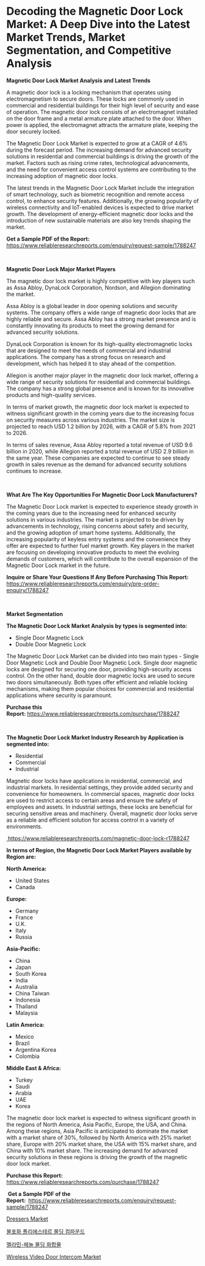 <p><h1>Decoding the Magnetic Door Lock Market: A Deep Dive into the Latest Market Trends, Market Segmentation, and Competitive Analysis</h1></p><p><strong>Magnetic Door Lock Market Analysis and Latest Trends</strong></p>
<p><p>A magnetic door lock is a locking mechanism that operates using electromagnetism to secure doors. These locks are commonly used in commercial and residential buildings for their high level of security and ease of operation. The magnetic door lock consists of an electromagnet installed on the door frame and a metal armature plate attached to the door. When power is applied, the electromagnet attracts the armature plate, keeping the door securely locked.</p><p>The Magnetic Door Lock Market is expected to grow at a CAGR of 4.6% during the forecast period. The increasing demand for advanced security solutions in residential and commercial buildings is driving the growth of the market. Factors such as rising crime rates, technological advancements, and the need for convenient access control systems are contributing to the increasing adoption of magnetic door locks.</p><p>The latest trends in the Magnetic Door Lock Market include the integration of smart technology, such as biometric recognition and remote access control, to enhance security features. Additionally, the growing popularity of wireless connectivity and IoT-enabled devices is expected to drive market growth. The development of energy-efficient magnetic door locks and the introduction of new sustainable materials are also key trends shaping the market.</p></p>
<p><strong>Get a Sample PDF of the Report:&nbsp;</strong> <a href="https://www.reliableresearchreports.com/enquiry/request-sample/1788247">https://www.reliableresearchreports.com/enquiry/request-sample/1788247</a></p>
<p>&nbsp;</p>
<p><strong>Magnetic Door Lock Major Market Players</strong></p>
<p><p>The magnetic door lock market is highly competitive with key players such as Assa Abloy, DynaLock Corporation, Nordson, and Allegion dominating the market. </p><p>Assa Abloy is a global leader in door opening solutions and security systems. The company offers a wide range of magnetic door locks that are highly reliable and secure. Assa Abloy has a strong market presence and is constantly innovating its products to meet the growing demand for advanced security solutions.</p><p>DynaLock Corporation is known for its high-quality electromagnetic locks that are designed to meet the needs of commercial and industrial applications. The company has a strong focus on research and development, which has helped it to stay ahead of the competition.</p><p>Allegion is another major player in the magnetic door lock market, offering a wide range of security solutions for residential and commercial buildings. The company has a strong global presence and is known for its innovative products and high-quality services.</p><p>In terms of market growth, the magnetic door lock market is expected to witness significant growth in the coming years due to the increasing focus on security measures across various industries. The market size is projected to reach USD 1.2 billion by 2026, with a CAGR of 5.8% from 2021 to 2026.</p><p>In terms of sales revenue, Assa Abloy reported a total revenue of USD 9.6 billion in 2020, while Allegion reported a total revenue of USD 2.9 billion in the same year. These companies are expected to continue to see steady growth in sales revenue as the demand for advanced security solutions continues to increase.</p></p>
<p>&nbsp;</p>
<p><strong>What Are The Key Opportunities For Magnetic Door Lock Manufacturers?</strong></p>
<p><p>The Magnetic Door Lock market is expected to experience steady growth in the coming years due to the increasing need for enhanced security solutions in various industries. The market is projected to be driven by advancements in technology, rising concerns about safety and security, and the growing adoption of smart home systems. Additionally, the increasing popularity of keyless entry systems and the convenience they offer are expected to further fuel market growth. Key players in the market are focusing on developing innovative products to meet the evolving demands of customers, which will contribute to the overall expansion of the Magnetic Door Lock market in the future.</p></p>
<p><strong>Inquire or Share Your Questions If Any Before Purchasing This Report:</strong> <a href="https://www.reliableresearchreports.com/enquiry/pre-order-enquiry/1788247">https://www.reliableresearchreports.com/enquiry/pre-order-enquiry/1788247</a></p>
<p>&nbsp;</p>
<p><strong>Market Segmentation</strong></p>
<p><strong>The Magnetic Door Lock Market Analysis by types is segmented into:</strong></p>
<p><ul><li>Single Door Magnetic Lock</li><li>Double Door Magnetic Lock</li></ul></p>
<p><p>The Magnetic Door Lock Market can be divided into two main types - Single Door Magnetic Lock and Double Door Magnetic Lock. Single door magnetic locks are designed for securing one door, providing high-security access control. On the other hand, double door magnetic locks are used to secure two doors simultaneously. Both types offer efficient and reliable locking mechanisms, making them popular choices for commercial and residential applications where security is paramount.</p></p>
<p><strong>Purchase this Report:&nbsp;</strong><a href="https://www.reliableresearchreports.com/purchase/1788247">https://www.reliableresearchreports.com/purchase/1788247</a></p>
<p>&nbsp;</p>
<p><strong>The Magnetic Door Lock Market Industry Research by Application is segmented into:</strong></p>
<p><ul><li>Residential</li><li>Commercial</li><li>Industrial</li></ul></p>
<p><p>Magnetic door locks have applications in residential, commercial, and industrial markets. In residential settings, they provide added security and convenience for homeowners. In commercial spaces, magnetic door locks are used to restrict access to certain areas and ensure the safety of employees and assets. In industrial settings, these locks are beneficial for securing sensitive areas and machinery. Overall, magnetic door locks serve as a reliable and efficient solution for access control in a variety of environments.</p></p>
<p><a href="https://www.reliableresearchreports.com/magnetic-door-lock-r1788247">&nbsp;https://www.reliableresearchreports.com/magnetic-door-lock-r1788247</a></p>
<p><strong>In terms of Region, the Magnetic Door Lock Market Players available by Region are:</strong></p>
<p>
    <p> <strong> North America: </strong>
        <ul>
            <li>United States</li>
            <li>Canada</li>
        </ul>
        </p> 
    <p> <strong> Europe: </strong>
        <ul>
            <li>Germany</li>
            <li>France</li>
            <li>U.K.</li>
            <li>Italy</li>
            <li>Russia</li>
        </ul>
        </p> 
    <p> <strong> Asia-Pacific: </strong>
        <ul>
            <li>China</li>
            <li>Japan</li>
            <li>South Korea</li>
            <li>India</li>
            <li>Australia</li>
            <li>China Taiwan</li>
            <li>Indonesia</li>
            <li>Thailand</li>
            <li>Malaysia</li>
        </ul>
        </p> 
    <p> <strong> Latin America: </strong>
        <ul>
            <li>Mexico</li>
            <li>Brazil</li>
            <li>Argentina Korea</li>
            <li>Colombia</li>
        </ul>
        </p> 
    <p> <strong> Middle East & Africa: </strong>
        <ul>
            <li>Turkey</li>
            <li>Saudi</li>
            <li>Arabia</li>
            <li>UAE</li>
            <li>Korea</li>
        </ul>
    </p>
    </p>
<p><p>The magnetic door lock market is expected to witness significant growth in the regions of North America, Asia Pacific, Europe, the USA, and China. Among these regions, Asia Pacific is anticipated to dominate the market with a market share of 30%, followed by North America with 25% market share, Europe with 20% market share, the USA with 15% market share, and China with 10% market share. The increasing demand for advanced security solutions in these regions is driving the growth of the magnetic door lock market.</p></p>
<p><strong>Purchase this Report: </strong><a href="https://www.reliableresearchreports.com/purchase/1788247">https://www.reliableresearchreports.com/purchase/1788247</a></p>
<p>&nbsp;<strong>Get a Sample PDF of the Report:&nbsp;&nbsp;</strong><a href="https://www.reliableresearchreports.com/enquiry/request-sample/1788247">https://www.reliableresearchreports.com/enquiry/request-sample/1788247</a></p>
<p><strong></strong></p>
<p><p><a href="https://github.com/myacatherineblakecaczo9vcsw/Market-Research-Report-List-3/blob/main/dressers-market.md">Dressers Market</a></p><p><a href="https://github.com/msujons1512/Market-Research-Report-List-1/blob/main/3494150171487.md">불포화 폴리에스테르 몰딩 컴파운드</a></p><p><a href="https://github.com/admichael111/Market-Research-Report-List-1/blob/main/4437545171486.md">멜라민-페놀 몰딩 화합물</a></p><p><a href="https://github.com/okotobwrhuteie/Market-Research-Report-List-3/blob/main/wireless-video-door-intercom-market.md">Wireless Video Door Intercom Market</a></p></p>